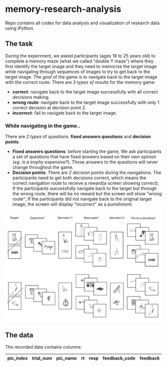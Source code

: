 # **memory-research-analysis**
Repo contains all codes for data analysis and visualization of research data using iPython.

## The task
During the experiment, we asked participants (ages 18 to 25 years old) to complete a memory maze (what we called "double Y maze") where they first identify the target image and they need to memorize the target image while navigating through sequences of images to try to get back to the target image. The _goal_ of the game is to navigate back to the target image with the correct route. There are _3 types of results_ for the memory game:
- **correct**: navigate back to the target image successfully with all correct decisions making.
- **wrong route**: navigate back to the target image successfully with only 1 correct decision at decision point 2.
- **incorrect**: fail to navigate back to the target image.

### While navigating in the game..
There are _2 types_ of questions: **fixed answers questions** and **decision points**.
- **Fixed answers questions**: before starting the game, We ask participants a set of questions that have fixed answers based on their own opinion (_eg. is a trophy expensive?_). Those answers to the questions will never change throughout the game.
- **Decision points**: There are _2 decision points_ during the navigations. The participants need to get both decisions correct, which means the correct navigation route to receive a reward(a screen showing correct); If the participants successfully navigate back to the target but through the wrong route, there will be no reward but the screen will show "wrong route"; If the participants did not navigate back to the original target image, the screen will display "incorrect" as a punishment.

![maze design](doubleYmaze.png)

## The data
The recorded data contains columns:

| pic_index | trial_num | pic_name | rt | resp | feedback_code | feedback | segment | segment_index | pic_type | trial_target |
| --- | --- | --- | --- | --- | --- | --- | --- | --- | --- | --- |
